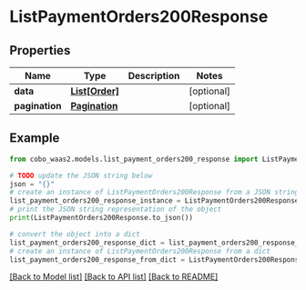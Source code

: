 # ListPaymentOrders200Response


## Properties

Name | Type | Description | Notes
------------ | ------------- | ------------- | -------------
**data** | [**List[Order]**](Order.md) |  | [optional] 
**pagination** | [**Pagination**](Pagination.md) |  | [optional] 

## Example

```python
from cobo_waas2.models.list_payment_orders200_response import ListPaymentOrders200Response

# TODO update the JSON string below
json = "{}"
# create an instance of ListPaymentOrders200Response from a JSON string
list_payment_orders200_response_instance = ListPaymentOrders200Response.from_json(json)
# print the JSON string representation of the object
print(ListPaymentOrders200Response.to_json())

# convert the object into a dict
list_payment_orders200_response_dict = list_payment_orders200_response_instance.to_dict()
# create an instance of ListPaymentOrders200Response from a dict
list_payment_orders200_response_from_dict = ListPaymentOrders200Response.from_dict(list_payment_orders200_response_dict)
```
[[Back to Model list]](../README.md#documentation-for-models) [[Back to API list]](../README.md#documentation-for-api-endpoints) [[Back to README]](../README.md)



